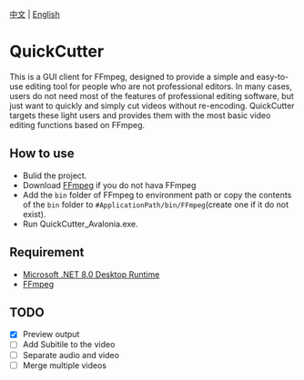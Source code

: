 [中文](https://github.com/AlvinRey/QuickCutter.Avalonia/blob/main/README_CN.md) | [English](https://github.com/AlvinRey/QuickCutter.Avalonia/blob/main/README.md)
# QuickCutter
This is a GUI client for FFmpeg, designed to provide a simple and easy-to-use editing tool for people who are not professional editors. 
In many cases, users do not need most of the features of professional editing software, but just want to quickly and simply cut videos without re-encoding. QuickCutter targets these light users and provides them with the most basic video editing functions based on FFmpeg.

## How to use
 - Bulid the project.
 - Download [FFmpeg](https://github.com/BtbN/FFmpeg-Builds/releases) if you do not hava FFmpeg
 - Add the `bin` folder of FFmpeg to environment path or copy the contents of the `bin` folder to `#ApplicationPath/bin/FFmpeg`(create one if it do not exist).
 - Run QuickCutter_Avalonia.exe.

## Requirement
 - [Microsoft .NET 8.0 Desktop Runtime](https://download.visualstudio.microsoft.com/download/pr/cb56b18a-e2a6-4f24-be1d-fc4f023c9cc8/be3822e20b990cf180bb94ea8fbc42fe/dotnet-sdk-8.0.101-win-x64.exe)
 - [FFmpeg](https://github.com/BtbN/FFmpeg-Builds/releases)

 ## TODO
 - [x] Preview output
 - [ ] Add Subitile to the video
 - [ ] Separate audio and video
 - [ ] Merge multiple videos